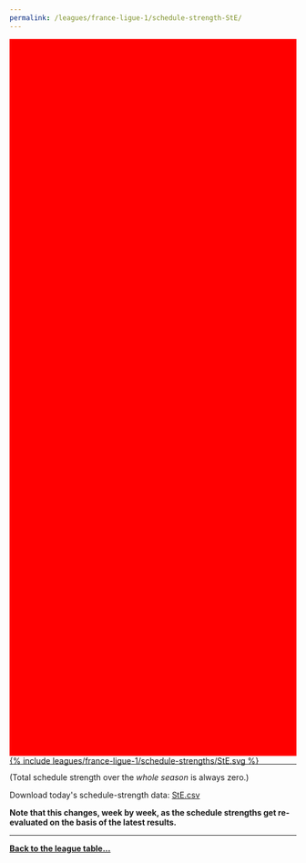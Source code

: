 ```yaml
---
permalink: /leagues/france-ligue-1/schedule-strength-StE/
---
```


<style>
.svg-wrap {
    background-color:red;
    height:0;
    padding-top:250%; /* 350px/550px */
    position: relative;
}

svg {
    background-color: white;
    height: 100%;
    display:block;
    width: 100%;
    position: absolute;
    top:0;
    left:0;
}
</style>


<div class="svg-wrap">
{% include leagues/france-ligue-1/schedule-strengths/StE.svg %}
</div>

-----

(Total schedule strength over the *whole season* is always zero.)


Download today's schedule-strength data: [StE.csv](/assets/leagues/france-ligue-1/2019/schedule-strengths/StE.csv)

**Note that this changes, week by week, as the schedule strengths get re-evaluated on the
basis of the latest results.**

-----

[**Back to the league table...**](/leagues/france-ligue-1)


